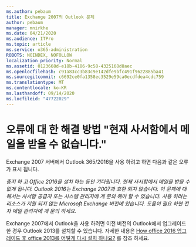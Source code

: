```yaml
---
ms.author: pebaum
title: Exchange 2007의 Outlook 문제
author: pebaum
manager: mnirkhe
ms.date: 04/21/2020
ms.audience: ITPro
ms.topic: article
ms.service: o365-administration
ROBOTS: NOINDEX, NOFOLLOW
localization_priority: Normal
ms.assetid: 0123668d-e18b-4186-9c58-4325168d8aec
ms.openlocfilehash: c91a83cc3b83c9e142dfe9bfc491f9622885ba41
ms.sourcegitcommit: c6692ce0fa1358ec3529e59ca0ecdfdea4cdc759
ms.translationtype: MT
ms.contentlocale: ko-KR
ms.lasthandoff: 09/14/2020
ms.locfileid: "47722029"
---
```

# <a name="solution-for-error-you-wont-be-able-to-receive-mail-from-a-current-mailbox"></a>오류에 대 한 해결 방법 "현재 사서함에서 메일을 받을 수 없습니다."
Exchange 2007 서버에서 Outlook 365/2016을 사용 하려고 하면 다음과 같은 오류가 표시 됩니다.

*중지 하 고 Office 2016을 설치 하는 동안 기다립니다. 현재 사서함에서 메일을 받을 수 없게 됩니다. Outlook 2016는 Exchange 2007과 호환 되지 않습니다. 이 문제에 대해서는 사서함 공급자 또는 시스템 관리자에 게 문의 해야 할 수 있습니다. 사용 하려는 리소스가 지원 되지 않는 Microsoft Exchange 버전에 있습니다. 도움이 필요 하면 전자 메일 관리자에 게 문의 하세요.*

Exchange 2007에서 Outlook을 사용 하려면 이전 버전의 Outlook에서 업그레이드 한 경우 Outlook 2013를 설치할 수 있습니다. 자세한 내용은 [How office 2016 업그레이드 후 office 2013를 어떻게 다시 설치 하나요?](https://support.office.com/article/a6ca92f4-cbb4-4609-9fdb-f8d3dd6812f3) 를 참조 하세요.